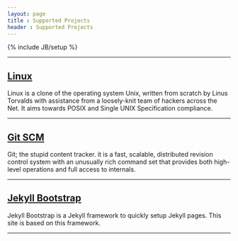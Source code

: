 ```yaml
---
layout: page
title : Supported Projects
header : Supported Projects
---
```

{% include JB/setup %}

<hr />

<h2><a href="https://github.com/torvalds/linux/">Linux</a></h2>
<p>Linux is a clone of the operating system Unix, written from scratch by Linus Torvalds with assistance 
from a loosely-knit team of hackers across the Net. It aims towards POSIX and Single UNIX Specification compliance.</p>
<hr />

<h2><a href="https://github.com/git/git">Git SCM</a></h2>
<p>Git; the stupid content tracker. it is a fast, scalable, distributed revision control system with an 
unusually rich command set that provides both high-level operations and full access to internals.</p>
<hr />

<h2><a href="https://github.com/plusjade/jekyll-bootstrap/">Jekyll Bootstrap</a></h2>
<p>Jekyll Bootstrap is a Jekyll framework to quickly setup Jekyll pages. This site is based on this framework.</p>
<hr />
